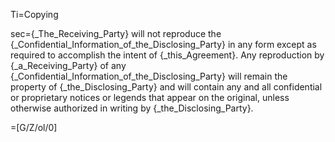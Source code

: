 Ti=Copying

sec={_The_Receiving_Party} will not reproduce the {_Confidential_Information_of_the_Disclosing_Party} in any form except as required to accomplish the intent of {_this_Agreement}. Any reproduction by {_a_Receiving_Party} of any {_Confidential_Information_of_the_Disclosing_Party} will remain the property of {_the_Disclosing_Party} and will contain any and all confidential or proprietary notices or legends that appear on the original, unless otherwise authorized in writing by {_the_Disclosing_Party}.

=[G/Z/ol/0]
